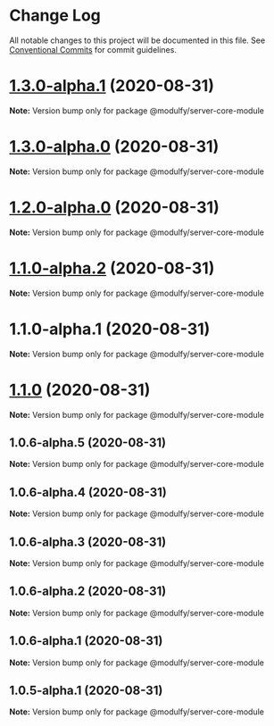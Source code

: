# Change Log

All notable changes to this project will be documented in this file.
See [Conventional Commits](https://conventionalcommits.org) for commit guidelines.

# [1.3.0-alpha.1](https://github.com/jmrapp1/Modulfy/compare/@modulfy/server-core-module@1.3.0-alpha.0...@modulfy/server-core-module@1.3.0-alpha.1) (2020-08-31)

**Note:** Version bump only for package @modulfy/server-core-module





# [1.3.0-alpha.0](https://github.com/jmrapp1/Modulfy/compare/@modulfy/server-core-module@1.2.0-alpha.0...@modulfy/server-core-module@1.3.0-alpha.0) (2020-08-31)

**Note:** Version bump only for package @modulfy/server-core-module





# [1.2.0-alpha.0](https://github.com/jmrapp1/Modulfy/compare/@modulfy/server-core-module@1.1.0-alpha.2...@modulfy/server-core-module@1.2.0-alpha.0) (2020-08-31)

**Note:** Version bump only for package @modulfy/server-core-module





# [1.1.0-alpha.2](https://github.com/jmrapp1/Modulfy/compare/@modulfy/server-core-module@1.1.0...@modulfy/server-core-module@1.1.0-alpha.2) (2020-08-31)

**Note:** Version bump only for package @modulfy/server-core-module





# 1.1.0-alpha.1 (2020-08-31)

**Note:** Version bump only for package @modulfy/server-core-module





# [1.1.0](https://github.com/jmrapp1/Modulfy/compare/@modulfy/server-core-module@1.0.6-alpha.5...@modulfy/server-core-module@1.1.0) (2020-08-31)

**Note:** Version bump only for package @modulfy/server-core-module





## 1.0.6-alpha.5 (2020-08-31)

**Note:** Version bump only for package @modulfy/server-core-module





## 1.0.6-alpha.4 (2020-08-31)

**Note:** Version bump only for package @modulfy/server-core-module





## 1.0.6-alpha.3 (2020-08-31)

**Note:** Version bump only for package @modulfy/server-core-module





## 1.0.6-alpha.2 (2020-08-31)

**Note:** Version bump only for package @modulfy/server-core-module





## 1.0.6-alpha.1 (2020-08-31)

**Note:** Version bump only for package @modulfy/server-core-module





## 1.0.5-alpha.1 (2020-08-31)

**Note:** Version bump only for package @modulfy/server-core-module
